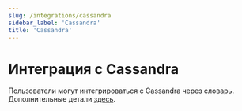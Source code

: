 ```yaml
---
slug: /integrations/cassandra
sidebar_label: 'Cassandra'
title: 'Cassandra'
---
```


# Интеграция с Cassandra

Пользователи могут интегрироваться с Cassandra через словарь. Дополнительные детали [здесь](/sql-reference/dictionaries#cassandra).
